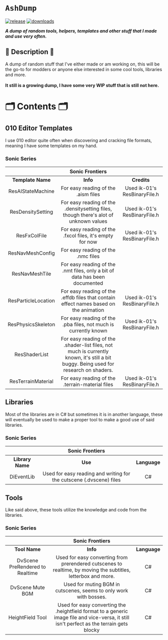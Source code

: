 # `AshDump`

[![release](https://img.shields.io/github/v/release/Ashrindy/AshDump?color=red)](https://github.com/Ashrindy/AshDump/releases/latest)
[![downloads](https://img.shields.io/github/downloads/Ashrindy/AshDump/total?color=green)](#)

**_A dump of random tools, helpers, templates and other stuff that I made and use very often._**

## 📜 Description 📜

A dump of random stuff that I've either made or am working on, this will be the go-to for modders or anyone else interested in some cool tools, libraries and more.
</br>
</br>
**It still is a growing dump, I have some very WIP stuff that is still not here.**

# 🗂️ Contents 🗂️

## 010 Editor Templates

I use 010 editor quite often when discovering and cracking file formats, meaning I have some templates on my hand.

### Sonic Series

|                     |                                                         **Sonic Frontiers**                                                          |                              |
| :-----------------: | :----------------------------------------------------------------------------------------------------------------------------------: | :--------------------------: |
|  **Template Name**  |                                                               **Info**                                                               |         **Credits**          |
|  ResAIStateMachine  |                                                 For easy reading of the .aism files                                                  | Used ik-01's ResBinaryFile.h |
|  ResDensitySetting  |                         For easy reading of the .densitysetting files, though there's alot of unknown values                         | Used ik-01's ResBinaryFile.h |
|    ResFxColFile     |                                       For easy reading of the .fxcol files, it's empty for now                                       | Used ik-01's ResBinaryFile.h |
|  ResNavMeshConfig   |                                                  For easy reading of the .nmc files                                                  |                              |
|   ResNavMeshTile    |                              For easy reading of the .nmt files, only a bit of data has been documented                              |                              |
| ResParticleLocation |                        For easy reading of the .effdb files that contain effect names based on the animation                         | Used ik-01's ResBinaryFile.h |
| ResPhysicsSkeleton  |                                   For easy reading of the .pba files, not much is currently known                                    | Used ik-01's ResBinaryFile.h |
|    ResShaderList    | For easy reading of the .shader-list files, not much is currently known, it's still a bit buggy. Being used for research on shaders. |                              |
| ResTerrainMaterial  |                                           For easy reading of the .terrain-material files                                            | Used ik-01's ResBinaryFile.h |

## Libraries

Most of the libraries are in C# but sometimes it is in another language, these will eventually be used to make a proper tool to make a good use of said libraries.

### Sonic Series

|                  |                         **Sonic Frontiers**                         |              |
| :--------------: | :-----------------------------------------------------------------: | :----------: |
| **Library Name** |                               **Use**                               | **Language** |
|    DiEventLib    | Used for easy reading and writing for the cutscene (.dvscene) files |      C#      |

## Tools

Like said above, these tools utilize the knowledge and code from the libraries.

### Sonic Series

|                                 |                                                            **Sonic Frontiers**                                                             |              |
| :-----------------------------: | :----------------------------------------------------------------------------------------------------------------------------------------: | :----------: |
|          **Tool Name**          |                                                                  **Info**                                                                  | **Language** |
| DvScene PreRendered to Realtime |               Used for easy converting from prerendered cutscenes to realtime, by moving the subtitles, letterbox and more.                |      C#      |
|        DvScene Mute BGM         |                                     Used for muting BGM in cutscenes, seems to only work with bosses.                                      |      C#      |
|        HeightField Tool         | Used for easy converting the .heightfield format to a generic image file and vice-versa, it still isn't perfect as the terrain gets blocky |      C#      |
